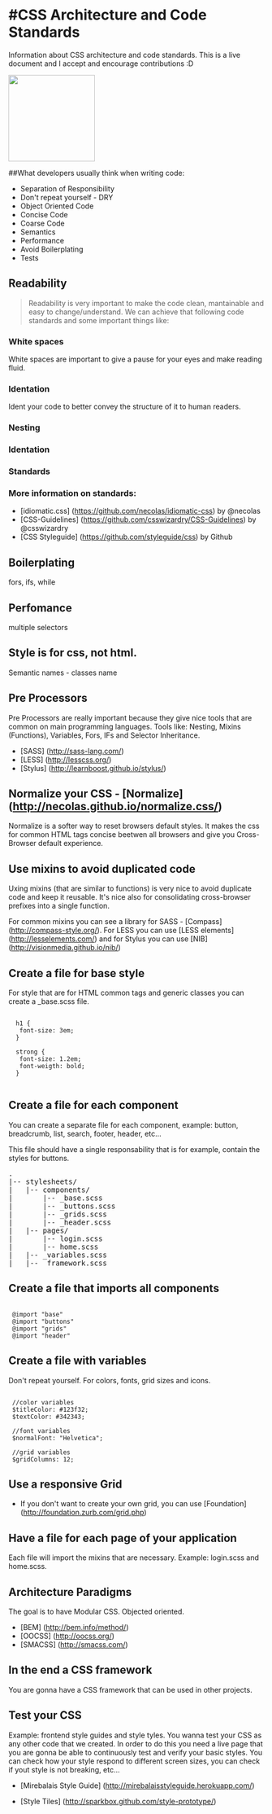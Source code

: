 #CSS Architecture and Code Standards
================

Information about CSS architecture and code standards. This is a live document and I accept and encourage contributions :D

<img src="http://www.encroach.net/images/sacred_geometry/sacred_geometry_nature/mollusk_shell.jpg" width="170px"></image>

##What developers usually think when writing code:

* Separation of Responsibility
* Don't repeat yourself - DRY
* Object Oriented Code
* Concise Code
* Coarse Code
* Semantics
* Performance
* Avoid Boilerplating
* Tests

## Readability

 > Readability is very important to make the code clean, mantainable and easy to change/understand. We can achieve that following code standards and some important things like:

### White spaces

 White spaces are important to give a pause for your eyes and make reading fluid.

### Identation

 Ident your code to better convey the structure of it to human readers.

### Nesting

### Identation

### Standards

### More information on standards: 
 * [idiomatic.css] (https://github.com/necolas/idiomatic-css) by @necolas
 * [CSS-Guidelines] (https://github.com/csswizardry/CSS-Guidelines) by @csswizardry
 * [CSS Styleguide] (https://github.com/styleguide/css) by Github

## Boilerplating

fors, ifs, while

## Perfomance

multiple selectors

## Style is for css, not html. 

Semantic names - classes name

## Pre Processors 
 
 Pre Processors are really important because they give nice tools that are common on main programming languages. Tools like: Nesting, Mixins (Functions), Variables, Fors, IFs and Selector Inheritance.

 * [SASS] (http://sass-lang.com/)
 * [LESS] (http://lesscss.org/)
 * [Stylus] (http://learnboost.github.io/stylus/)

## Normalize your CSS - [Normalize] (http://necolas.github.io/normalize.css/)
 
 Normalize is a softer way to reset browsers default styles. It makes the css for common HTML tags concise beetwen all browsers and give you Cross-Browser default experience.

## Use mixins to avoid duplicated code

 Uxing mixins (that are similar to functions) is very nice to avoid duplicate code and keep it reusable. It's nice also for consolidating cross-browser prefixes into a single function.

 For common mixins you can see a library for SASS - [Compass] (http://compass-style.org/). For LESS you can use [LESS elements] (http://lesselements.com/) and for Stylus you can use [NIB] (http://visionmedia.github.io/nib/)

## Create a file for base style

 For style that are for HTML common tags and generic classes you can create a _base.scss file.

 <pre lang="css"><code>
  h1 {
   font-size: 3em;
  }

  strong {
   font-size: 1.2em;
   font-weigth: bold;
  }
 </code></pre>

## Create a file for each component

 You can create a separate file for each component, example: button, breadcrumb, list, search, footer, header, etc...
 
 This file should have a single responsability that is for example, contain the styles for buttons.
 
<pre>
.
|-- stylesheets/
|   |-- components/
|       |-- _base.scss
|       |-- _buttons.scss
|       |-- _grids.scss
|       |-- _header.scss
|   |-- pages/
|       |-- login.scss
|       |-- home.scss
|   |-- _variables.scss
|   |-- _framework.scss
</pre> 

## Create a file that imports all components

<pre lang="css"><code>
 @import "base"
 @import "buttons"
 @import "grids"
 @import "header"
</code></pre>


## Create a file with variables 

 Don't repeat yourself. For colors, fonts, grid sizes and icons.
 
<pre lang="css"><code>
 //color variables
 $titleColor: #123f32;
 $textColor: #342343;

 //font variables
 $normalFont: "Helvetica";

 //grid variables
 $gridColumns: 12;
</code></pre>

## Use a responsive Grid
 * If you don't want to create your own grid, you can use [Foundation] (http://foundation.zurb.com/grid.php)

## Have a file for each page of your application

 Each file will import the mixins that are necessary. Example: login.scss and home.scss.

## Architecture Paradigms

The goal is to have Modular CSS. Objected oriented.

 * [BEM] (http://bem.info/method/) 
 * [OOCSS] (http://oocss.org/)
 * [SMACSS] (http://smacss.com/)


## In the end a CSS framework

 You are gonna have a CSS framework that can be used in other projects.

## Test your CSS

  Example: frontend style guides and style tyles.
  You wanna test your CSS as any other code that we created. In order to do this you need a live page that you are gonna be able to continuously test and verify your basic styles. You can check how your style respond to different screen sizes, you can check if yout style is not breaking, etc...

 * [Mirebalais Style Guide] (http://mirebalaisstyleguide.herokuapp.com/)
  
 * [Style Tiles] (http://sparkbox.github.com/style-prototype/)
